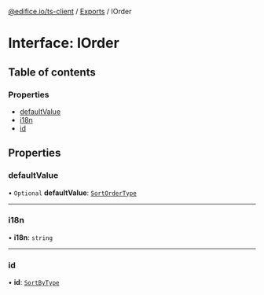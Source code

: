 [@edifice.io/ts-client](../README.md) / [Exports](../modules.md) / IOrder

# Interface: IOrder

## Table of contents

### Properties

- [defaultValue](IOrder.md#defaultvalue)
- [i18n](IOrder.md#i18n)
- [id](IOrder.md#id)

## Properties

### defaultValue

• `Optional` **defaultValue**: [`SortOrderType`](../modules.md#sortordertype)

___

### i18n

• **i18n**: `string`

___

### id

• **id**: [`SortByType`](../modules.md#sortbytype)
